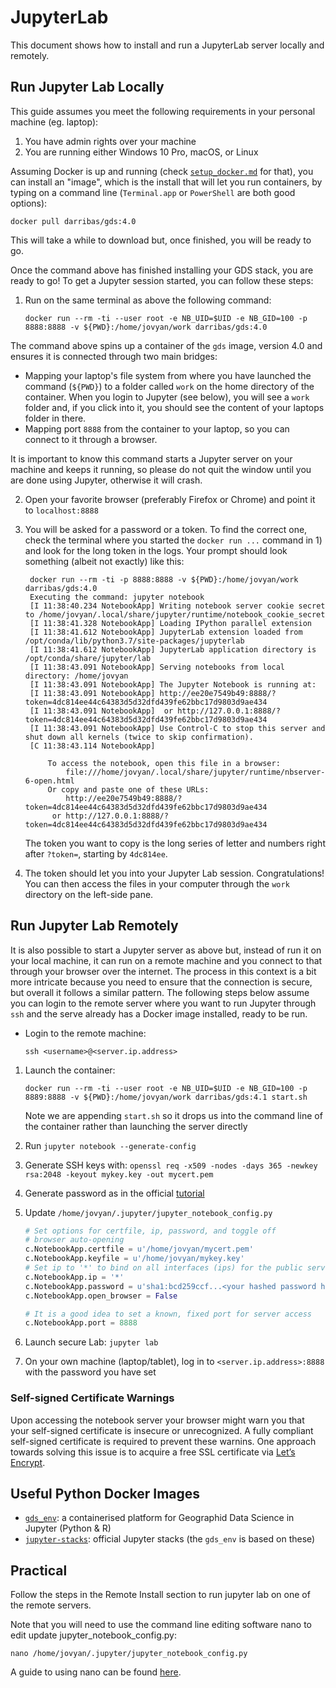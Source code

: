 # JupyterLab

This document shows how to install and run a JupyterLab server locally and
remotely.

## Run Jupyter Lab Locally

This guide assumes you meet the following requirements in your personal
machine (eg. laptop):

1. You have admin rights over your machine
1. You are running either Windows 10 Pro, macOS, or Linux

Assuming Docker is up and running (check [`setup_docker.md`](setup_docker.md)
for that), you can install an "image", which is the install that will let you
run containers, by typing on a command line (`Terminal.app` or `PowerShell`
are both good options):

```
docker pull darribas/gds:4.0
```

This will take a while to download but, once finished, you will be ready
to go.

Once the command above has finished installing your GDS stack, you are ready to go! To get a Jupyter session started, you can follow these steps:

1. Run on the same terminal as above the following command:

    ```shell
    docker run --rm -ti --user root -e NB_UID=$UID -e NB_GID=100 -p 8888:8888 -v ${PWD}:/home/jovyan/work darribas/gds:4.0
    ```

The command above spins up a container of the `gds` image, version 4.0 and
ensures it is connected through two main bridges:

- Mapping your laptop's file system from where you have launched the
   command (`${PWD}`) to a folder called `work` on the home directory of
   the container. When you login to Jupyter (see below), you will see a
   `work` folder and, if you click into it, you should see the content of
   your laptops folder in there.
- Mapping port `8888` from the container to your laptop, so you can
   connect to it through a browser.

It is important to know this command starts a Jupyter server on your machine and keeps it running, so please do not quit the window until you are
done using Jupyter, otherwise it will crash.

2. Open your favorite browser (preferably Firefox or Chrome) and point it to
   `localhost:8888`
3. You will be asked for a password or a token. To find the correct one, check
   the terminal where you started the `docker run ...` command in 1) and look
   for the long token in the logs. Your prompt should look something (albeit
   not exactly) like this:

   ```shell
    docker run --rm -ti -p 8888:8888 -v ${PWD}:/home/jovyan/work darribas/gds:4.0
    Executing the command: jupyter notebook
    [I 11:38:40.234 NotebookApp] Writing notebook server cookie secret to /home/jovyan/.local/share/jupyter/runtime/notebook_cookie_secret
    [I 11:38:41.328 NotebookApp] Loading IPython parallel extension
    [I 11:38:41.612 NotebookApp] JupyterLab extension loaded from /opt/conda/lib/python3.7/site-packages/jupyterlab
    [I 11:38:41.612 NotebookApp] JupyterLab application directory is /opt/conda/share/jupyter/lab
    [I 11:38:43.091 NotebookApp] Serving notebooks from local directory: /home/jovyan
    [I 11:38:43.091 NotebookApp] The Jupyter Notebook is running at:
    [I 11:38:43.091 NotebookApp] http://ee20e7549b49:8888/?token=4dc814ee44c64383d5d32dfd439fe62bbc17d9803d9ae434
    [I 11:38:43.091 NotebookApp]  or http://127.0.0.1:8888/?token=4dc814ee44c64383d5d32dfd439fe62bbc17d9803d9ae434
    [I 11:38:43.091 NotebookApp] Use Control-C to stop this server and shut down all kernels (twice to skip confirmation).
    [C 11:38:43.114 NotebookApp]

        To access the notebook, open this file in a browser:
            file:///home/jovyan/.local/share/jupyter/runtime/nbserver-6-open.html
        Or copy and paste one of these URLs:
            http://ee20e7549b49:8888/?token=4dc814ee44c64383d5d32dfd439fe62bbc17d9803d9ae434
         or http://127.0.0.1:8888/?token=4dc814ee44c64383d5d32dfd439fe62bbc17d9803d9ae434
   ```

   The token you want to copy is the long series of letter and numbers right
   after `?token=`, starting by `4dc814ee`.
4. The token should let you into your Jupyter Lab session. Congratulations!
   You can then access the files in your computer through the `work` directory
   on the left-side pane.

## Run Jupyter Lab Remotely

It is also possible to start a Jupyter server as above but, instead of run it
on your local machine, it can run on a remote machine and you connect to that
through your browser over the internet. The process in this context is a bit
more intricate because you need to ensure that the connection is secure, but
overall it follows a similar pattern. The following steps below assume you can
login to the remote server where you want to run Jupyter through `ssh` and the
serve already has a Docker image installed, ready to be run.

- Login to the remote machine:

    ```
    ssh <username>@<server.ip.address>
    ```

1. Launch the container:

    ```shell
    docker run --rm -ti --user root -e NB_UID=$UID -e NB_GID=100 -p 8889:8888 -v ${PWD}:/home/jovyan/work darribas/gds:4.1 start.sh  
    ```

    Note we are appending `start.sh` so it drops us into
    the command line of the container rather than launching the server directly

1. Run `jupyter notebook --generate-config`
1. Generate SSH keys with: `openssl req -x509 -nodes -days 365 -newkey rsa:2048 -keyout mykey.key -out mycert.pem`
1. Generate password as in the official [tutorial](http://jupyter-notebook.readthedocs.io/en/stable/public_server.html#preparing-a-hashed-password)
1. Update `/home/jovyan/.jupyter/jupyter_notebook_config.py`
    ```python
    # Set options for certfile, ip, password, and toggle off
    # browser auto-opening
    c.NotebookApp.certfile = u'/home/jovyan/mycert.pem'
    c.NotebookApp.keyfile = u'/home/jovyan/mykey.key'
    # Set ip to '*' to bind on all interfaces (ips) for the public server
    c.NotebookApp.ip = '*'
    c.NotebookApp.password = u'sha1:bcd259ccf...<your hashed password here>'
    c.NotebookApp.open_browser = False

    # It is a good idea to set a known, fixed port for server access
    c.NotebookApp.port = 8888
    ```
1. Launch secure Lab: `jupyter lab`
1. On your own machine (laptop/tablet), log in to `<server.ip.address>:8888` with the password you have set

### Self-signed Certificate Warnings

Upon accessing the notebook server your browser might warn you that your self-signed certificate is 
insecure or unrecognized. A fully compliant self-signed certificate is required to prevent these warnins. 
One approach towards solving this issue is to acquire a free SSL certificate via 
[Let’s Encrypt](https://jupyter-notebook.readthedocs.io/en/stable/public_server.html#using-let-s-encrypt). 

## Useful Python Docker Images

- [`gds_env`](https://github.com/darribas/gds_env): a containerised platform
  for Geographid Data Science in Jupyter (Python & R)
- [`jupyter-stacks`](https://github.com/jupyter/docker-stacks): official
  Jupyter stacks (the `gds_env` is based on these)

## Practical

Follow the steps in the Remote Install section to run jupyter lab on one of the remote servers.

Note that you will need to use the command line editing software nano to edit update jupyter_notebook_config.py:


```shell
nano /home/jovyan/.jupyter/jupyter_notebook_config.py
```

A guide to using nano can be found [here](https://www.howtogeek.com/howto/42980/the-beginners-guide-to-nano-the-linux-command-line-text-editor/). 

